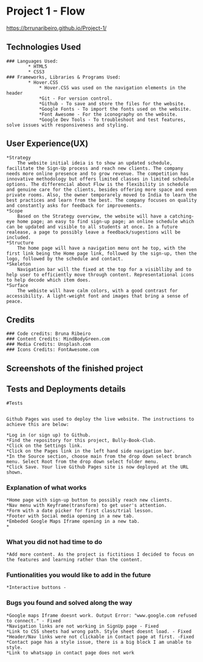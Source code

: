 # Project 1 - Flow

https://brrunaribeiro.github.io/Project-1/

## Technologies Used

    ### Languages Used:
            * HTML5
            * CSS3
    ### Frameworks, Libraries & Programs Used:
            * Hover.CSS
                * Hover.CSS was used on the navigation elements in the header 
                *Git - For version control.
                *Github - To save and store the files for the website.
                *Google Fonts - To import the fonts used on the website.
                *Font Awesome - For the iconography on the website.
                *Google Dev Tools - To troubleshoot and test features, solve issues with responsiveness and styling. 
                
## User Experience(UX)

    *Strategy
        The website initial ideia is to show an updated schedule, facilitate the Sign-Up process and reach new clients. The company needs more online presence and to grow revenue. The competition has innovative methodology but offers limited classes in limited schedule options. The differencial about Flow is the flexibility in schedule and genuine care for the clients, besides offering more space and even private rooms. Also, the owner temporarely moved to India to learn the best practices and learn from the best. The company focuses on quality and constantly asks for feedback for improvements. 
    *Scope
        Based on the Strategy overview, the website will have a catching-eye home page; an easy to find sign-up page; an online schedule which can be updated and visible to all students at once. In a future realease, a page to possibly leave a feedback/sugestions will be included.
    *Structure
        The home page will have a navigation menu ont he top, with the first link being the Home page link, followed by the sign-up, then the logo, followed by the schedule and contact. 
    *Skeleton
        Navigation bar will the fixed at the top for a visiblliby and to help user to efficiently move through content. Representational icons to help decode which item does. 
    *Surface
        The webiste will have calm colors, with a good contrast for accessibility. A light-weight font and images that bring a sense of peace.        

## Credits

    ### Code credits: Bruna Ribeiro
    ### Content Credits: MindBodyGreen.com
    ### Media Credits: Unsplash.com
    ### Icons Credits: FontAwesome.com

## Screenshots of the finished project

## Tests and Deployments details
    #Tests
    

    Github Pages was used to deploy the live website. The instructions to achieve this are below:

    *Log in (or sign up) to Github.
    *Find the repository for this project, Bully-Book-Club.
    *Click on the Settings link.
    *Click on the Pages link in the left hand side navigation bar.
    *In the Source section, choose main from the drop down select branch menu. Select Root from the drop down select folder menu.
    *Click Save. Your live Github Pages site is now deployed at the URL shown.

### Explanation of what works
    *Home page with sign-up button to possibly reach new clients.
    *Nav menu with Keyframe(transform) to get user's attention.
    *Form with a date picker for first class/trial lesson.
    *Footer with Social media opening in a new tab.
    *Embeded Google Maps Iframe opening in a new tab.
    *

### What you did not had time to do
    *Add more content. As the project is fictitious I decided to focus on the features and learning rather than the content. 

### Funtionalities you would like to add in the future
    *Interactive buttons - 

### Bugs you found and solved along the way
    *Google maps Iframe doesnt work. Output Error: "www.google.com refused to connect." - Fixed
    *Navigation links are not working in SignUp page - Fixed
    *Link to CSS sheets had wrong path. Style sheet doesnt load. - Fixed
    *Header/Nav links were not clickable in Contact page at first. -Fixed
    *Contact page has a style issue, there is a big block I am unable to style.
    *Link to whatsapp in contact page does not work
    